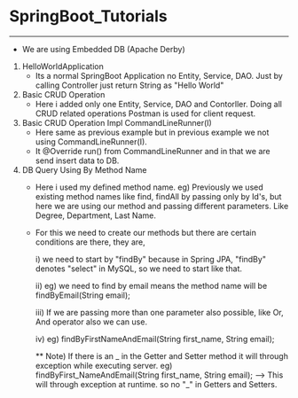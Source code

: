 # SpringBoot_Tutorials
------------------------
* We are using Embedded DB (Apache Derby)

1. HelloWorldApplication
   * Its a normal SpringBoot Application no Entity, Service, DAO. Just by calling Controller just return String as "Hello World"
2. Basic CRUD Operation
   * Here i added only one Entity, Service, DAO and Contorller. Doing all CRUD related operations Postman is used for client request.
3. Basic CRUD Operation Impl CommandLineRunner(I)
   * Here same as previous example but in previous example we not using CommandLineRunner(I).
   * It @Override run() from CommandLineRunner and in that we are send insert data to DB.
4. DB Query Using By Method Name
   * Here i used my defined method name.
     eg) Previously we used existing method names like find, findAll by passing only by Id's, but here we are using our method and passing different parameters. Like Degree, Department, Last Name.
   * For this we need to create our methods but there are certain conditions are there, they are,
   
     i) we need to start by "findBy" because in Spring JPA, "findBy" denotes "select" in MySQL, so we need to start like that.
     
      ii) eg) we need to find by email means the method name will be
        findByEmail(String email);
        
     iii) If we are passing more than one parameter also possible, like Or, And operator also we can use.
   
      iv) eg) findByFirstNameAndEmail(String first_name, String email);
    
        ** Note) If there is an _ in the Getter and Setter method it will through exception while executing server.
                 eg) findByFirst_NameAndEmail(String first_name, String email); --> This will through exception at runtime. so no "_" in Getters and Setters.
